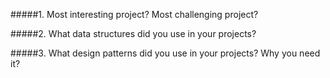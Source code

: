 
#####1. Most interesting project? Most challenging project?


#####2. What data structures did you use in your projects?


#####3. What design patterns did you use in your projects? Why you need it? 




